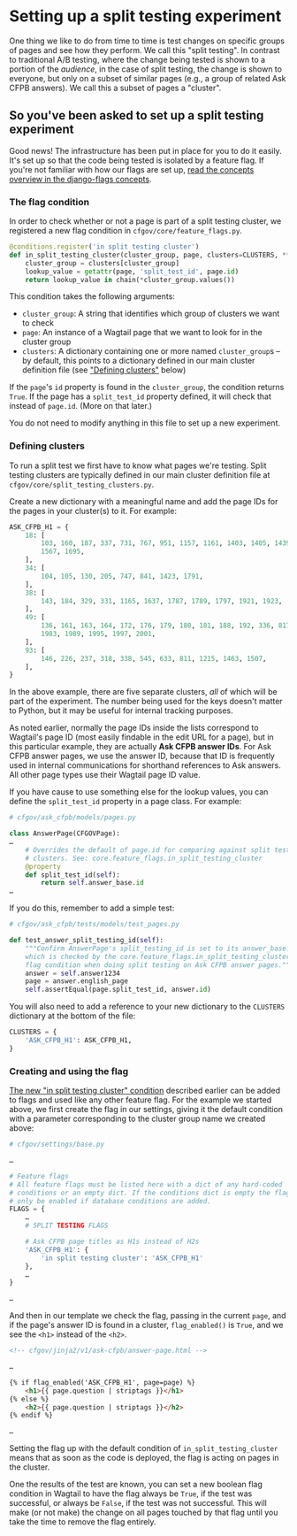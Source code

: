 # Setting up a split testing experiment

One thing we like to do from time to time is test changes
on specific groups of pages and see how they perform.
We call this "split testing".
In contrast to traditional A/B testing,
where the change being tested is shown to a portion of the _audience_,
in the case of split testing,
the change is shown to everyone, but only on a subset of similar pages
(e.g., a group of related Ask CFPB answers).
We call this a subset of pages a "cluster".


## So you've been asked to set up a split testing experiment

Good news! The infrastructure has been put in place for you to do it easily.
It's set up so that the code being tested is isolated by a feature flag.
If you're not familiar with how our flags are set up,
[read the concepts overview in the django-flags concepts](https://cfpb.github.io/django-flags/#concepts).

### The flag condition

In order to check whether or not a page is part of a split testing cluster,
we registered a new flag condition in `cfgov/core/feature_flags.py`.

```python
@conditions.register('in split testing cluster')
def in_split_testing_cluster(cluster_group, page, clusters=CLUSTERS, **kwargs):
    cluster_group = clusters[cluster_group]
    lookup_value = getattr(page, 'split_test_id', page.id)
    return lookup_value in chain(*cluster_group.values())
```

This condition takes the following arguments:
- `cluster_group`: A string that identifies which group of clusters we want
  to check
- `page`: An instance of a Wagtail page that we want to look for in the
  cluster group
- `clusters`: A dictionary containing one or more named `cluster_group`s –
  by default, this points to a dictionary defined in our main cluster
  definition file (see ["Defining clusters"](#defining-clusters) below)

If the `page`'s `id` property is found in the `cluster_group`,
the condition returns `True`.
If the page has a `split_test_id` property defined, it will check that
instead of `page.id`. (More on that later.)

You do not need to modify anything in this file to set up a new experiment.

### Defining clusters

To run a split test we first have to know what pages we're testing.
Split testing clusters are typically defined in our main cluster definition
file at `cfgov/core/split_testing_clusters.py`.

Create a new dictionary with a meaningful name
and add the page IDs for the pages in your cluster(s) to it.
For example:

```python
ASK_CFPB_H1 = {
    18: [
        103, 160, 187, 337, 731, 767, 951, 1157, 1161, 1403, 1405, 1439, 1447,
        1567, 1695,
    ],
    34: [
        104, 105, 130, 205, 747, 841, 1423, 1791,
    ],
    38: [
        143, 184, 329, 331, 1165, 1637, 1787, 1789, 1797, 1921, 1923,
    ],
    49: [
        136, 161, 163, 164, 172, 176, 179, 180, 181, 188, 192, 336, 817, 1699,
        1983, 1989, 1995, 1997, 2001,
    ],
    93: [
        146, 226, 237, 318, 338, 545, 633, 811, 1215, 1463, 1507,
    ],
}
```

In the above example, there are five separate clusters,
_all_ of which will be part of the experiment.
The number being used for the keys doesn't matter to Python,
but it may be useful for internal tracking purposes.

As noted earlier, normally the page IDs inside the lists correspond to
Wagtail's page ID (most easily findable in the edit URL for a page),
but in this particular example, they are actually **Ask CFPB answer IDs**.
For Ask CFPB answer pages, we use the answer ID,
because that ID is frequently used in internal communications
for shorthand references to Ask answers.
All other page types use their Wagtail page ID value.

If you have cause to use something else for the lookup values,
you can define the `split_test_id` property in a page class.
For example:

```python
# cfgov/ask_cfpb/models/pages.py

class AnswerPage(CFGOVPage):
…
    # Overrides the default of page.id for comparing against split testing
    # clusters. See: core.feature_flags.in_split_testing_cluster
    @property
    def split_test_id(self):
        return self.answer_base.id
…
```

If you do this, remember to add a simple test:

```python
# cfgov/ask_cfpb/tests/models/test_pages.py

def test_answer_split_testing_id(self):
    """Confirm AnswerPage's split_testing_id is set to its answer_base.id,
    which is checked by the core.feature_flags.in_split_testing_cluster
    flag condition when doing split testing on Ask CFPB answer pages."""
    answer = self.answer1234
    page = answer.english_page
    self.assertEqual(page.split_test_id, answer.id)
```

You will also need to add a reference to your new dictionary
to the `CLUSTERS` dictionary at the bottom of the file:

```python
CLUSTERS = {
    'ASK_CFPB_H1': ASK_CFPB_H1,
}
```

### Creating and using the flag

[The new "in split testing cluster" condition](#the-flag-condition)
described earlier can be added to flags and used like any other feature flag.
For the example we started above, we first create the flag in our settings,
giving it the default condition with a parameter corresponding to the
cluster group name we created above:

```python
# cfgov/settings/base.py

…

# Feature flags
# All feature flags must be listed here with a dict of any hard-coded
# conditions or an empty dict. If the conditions dict is empty the flag will
# only be enabled if database conditions are added.
FLAGS = {
    …
    # SPLIT TESTING FLAGS

    # Ask CFPB page titles as H1s instead of H2s
    'ASK_CFPB_H1': {
        'in split testing cluster': 'ASK_CFPB_H1'
    },
    …
}

…
```

And then in our template we check the flag, passing in the current `page`,
and if the page's answer ID is found in a cluster, `flag_enabled()` is `True`,
and we see the `<h1>` instead of the `<h2>`.

```html
<!-- cfgov/jinja2/v1/ask-cfpb/answer-page.html -->

…

{% if flag_enabled('ASK_CFPB_H1', page=page) %}
    <h1>{{ page.question | striptags }}</h1>
{% else %}
    <h2>{{ page.question | striptags }}</h2>
{% endif %}

…
```

Setting the flag up with the default condition of `in_split_testing_cluster`
means that as soon as the code is deployed,
the flag is acting on pages in the cluster.

One the results of the test are known, you can set a new boolean flag condition
in Wagtail to have the flag always be `True`, if the test was successful,
or always be `False`, if the test was not successful.
This will make (or not make) the change on all pages touched by that flag
until you take the time to remove the flag entirely.
